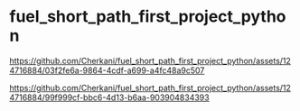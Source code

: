 # fuel_short_path_first_project_python


https://github.com/Cherkani/fuel_short_path_first_project_python/assets/124716884/03f2fe6a-9864-4cdf-a699-a4fc48a9c507



https://github.com/Cherkani/fuel_short_path_first_project_python/assets/124716884/99f999cf-bbc6-4d13-b6aa-903904834393

